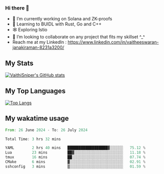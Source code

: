 ### Hi there 👋

- 🔭 I’m currently working on Solana and ZK-proofs
- 📖 Learning to BUIDL with Rust, Go and C++
- 🕸️ Exploring Istio
- 👯 I’m looking to collaborate on any project that fits my skillset ^_^
- Reach me at my LinkedIn : https://www.linkedin.com/in/vaitheeswaran-janakiraman-8231a3200/

## My Stats
[![VaithiSniper's GitHub stats](https://github-readme-stats.vercel.app/api?username=VaithiSniper&hide=stars&theme=radical)](https://github.com/anuraghazra/github-readme-stats)

## My Top Languages

[![Top Langs](https://github-readme-stats.vercel.app/api/top-langs/?username=VaithiSniper&layout=compact)](https://github.com/anuraghazra/github-readme-stats)

## My wakatime usage

<!--START_SECTION:waka-->

```rust
From: 26 June 2024 - To: 26 July 2024

Total Time: 3 hrs 32 mins

YAML        2 hrs 40 mins   ██████████████████▓░░░░░░   75.12 %
Lua         23 mins         ██▓░░░░░░░░░░░░░░░░░░░░░░   11.18 %
tmux        16 mins         ██░░░░░░░░░░░░░░░░░░░░░░░   07.74 %
CMake       6 mins          ▓░░░░░░░░░░░░░░░░░░░░░░░░   02.91 %
sshconfig   3 mins          ▒░░░░░░░░░░░░░░░░░░░░░░░░   01.59 %
```

<!--END_SECTION:waka-->
